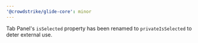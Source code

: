 ```yaml
---
'@crowdstrike/glide-core': minor
---
```


Tab Panel's `isSelected` property has been renamed to `privateIsSelected` to deter external use.
